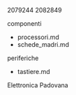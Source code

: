 2079244
2082849

componenti
- processori.md
- schede_madri.md

periferiche
- tastiere.md

Elettronica Padovana
